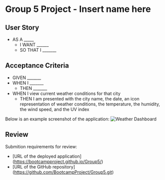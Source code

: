# Group 5 Project - Insert name here

## User Story
* AS A _____
  * I WANT ______
  * SO THAT I _______

## Acceptance Criteria
* GIVEN _______
* WHEN I _______
  * THEN _______
* WHEN I view current weather conditions for that city
  * THEN I am presented with the city name, the date, an icon representation of weather conditions, the temperature, the humidity, the wind speed, and the UV index

Below is an example screenshot of the application:
![Weather Dashboard](./assets/images/06-server-side-apis-homework-demo.png)


## Review
Submition requirements for review:

* [URL of the deployed application] (https://bootcampproject.github.io/Group5/)
* [URL of the GitHub repository] (https://github.com/BootcampProject/Group5.git)

